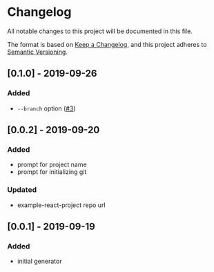 # Changelog
All notable changes to this project will be documented in this file.

The format is based on [Keep a Changelog](https://keepachangelog.com/en/1.0.0/),
and this project adheres to [Semantic Versioning](https://semver.org/spec/v2.0.0.html).

## [0.1.0] - 2019-09-26

### Added

- `--branch` option ([#3](https://github.com/JBKLabs/create-react-app/issues/3))

## [0.0.2] - 2019-09-20

### Added

- prompt for project name
- prompt for initializing git

### Updated

- example-react-project repo url

## [0.0.1] - 2019-09-19

### Added

- initial generator